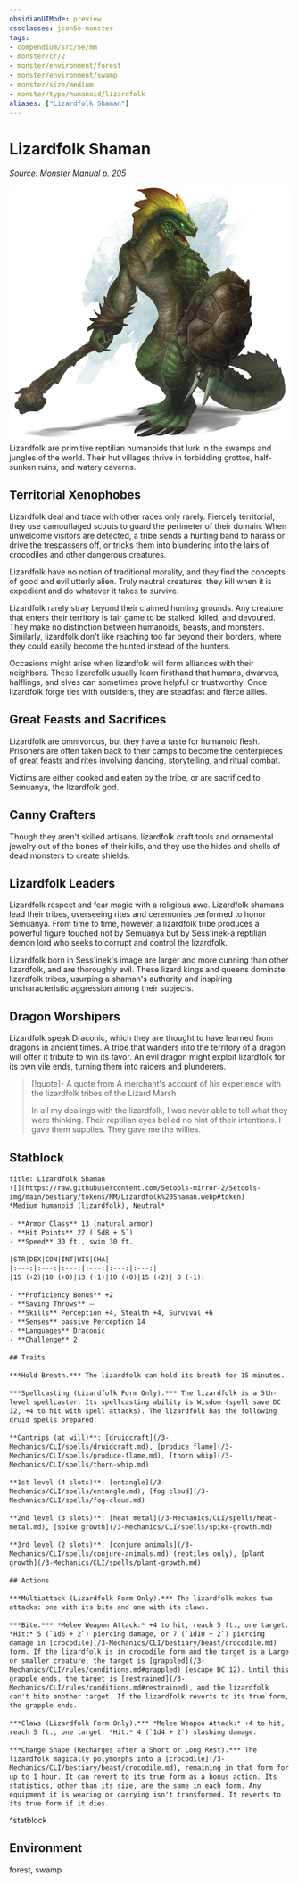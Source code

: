```yaml
---
obsidianUIMode: preview
cssclasses: json5e-monster
tags:
- compendium/src/5e/mm
- monster/cr/2
- monster/environment/forest
- monster/environment/swamp
- monster/size/medium
- monster/type/humanoid/lizardfolk
aliases: ["Lizardfolk Shaman"]
---
```

# Lizardfolk Shaman
*Source: Monster Manual p. 205*  

![](https://raw.githubusercontent.com/5etools-mirror-2/5etools-img/main/bestiary/MM/Lizardfolk.webp#right)  
Lizardfolk are primitive reptilian humanoids that lurk in the swamps and jungles of the world. Their hut villages thrive in forbidding grottos, half-sunken ruins, and watery caverns.

## Territorial Xenophobes

Lizardfolk deal and trade with other races only rarely. Fiercely territorial, they use camouflaged scouts to guard the perimeter of their domain. When unwelcome visitors are detected, a tribe sends a hunting band to harass or drive the trespassers off, or tricks them into blundering into the lairs of crocodiles and other dangerous creatures.

Lizardfolk have no notion of traditional morality, and they find the concepts of good and evil utterly alien. Truly neutral creatures, they kill when it is expedient and do whatever it takes to survive.

Lizardfolk rarely stray beyond their claimed hunting grounds. Any creature that enters their territory is fair game to be stalked, killed, and devoured. They make no distinction between humanoids, beasts, and monsters. Similarly, lizardfolk don't like reaching too far beyond their borders, where they could easily become the hunted instead of the hunters.

Occasions might arise when lizardfolk will form alliances with their neighbors. These lizardfolk usually learn firsthand that humans, dwarves, halflings, and elves can sometimes prove helpful or trustworthy. Once lizardfolk forge ties with outsiders, they are steadfast and fierce allies.

## Great Feasts and Sacrifices

Lizardfolk are omnivorous, but they have a taste for humanoid flesh. Prisoners are often taken back to their camps to become the centerpieces of great feasts and rites involving dancing, storytelling, and ritual combat.

Victims are either cooked and eaten by the tribe, or are sacrificed to Semuanya, the lizardfolk god.

## Canny Crafters

Though they aren't skilled artisans, lizardfolk craft tools and ornamental jewelry out of the bones of their kills, and they use the hides and shells of dead monsters to create shields.

## Lizardfolk Leaders

Lizardfolk respect and fear magic with a religious awe. Lizardfolk shamans lead their tribes, overseeing rites and ceremonies performed to honor Semuanya. From time to time, however, a lizardfolk tribe produces a powerful figure touched not by Semuanya but by Sess'inek-a reptilian demon lord who seeks to corrupt and control the lizardfolk.

Lizardfolk born in Sess'inek's image are larger and more cunning than other lizardfolk, and are thoroughly evil. These lizard kings and queens dominate lizardfolk tribes, usurping a shaman's authority and inspiring uncharacteristic aggression among their subjects.

## Dragon Worshipers

Lizardfolk speak Draconic, which they are thought to have learned from dragons in ancient times. A tribe that wanders into the territory of a dragon will offer it tribute to win its favor. An evil dragon might exploit lizardfolk for its own vile ends, turning them into raiders and plunderers.

> [!quote]- A quote from A merchant's account of his experience with the lizardfolk tribes of the Lizard Marsh  
> 
> In all my dealings with the lizardfolk, I was never able to tell what they were thinking. Their reptilian eyes belied no hint of their intentions. I gave them supplies. They gave me the willies.



## Statblock

```ad-statblock
title: Lizardfolk Shaman
![](https://raw.githubusercontent.com/5etools-mirror-2/5etools-img/main/bestiary/tokens/MM/Lizardfolk%20Shaman.webp#token)
*Medium humanoid (lizardfolk), Neutral*

- **Armor Class** 13 (natural armor)
- **Hit Points** 27 (`5d8 + 5`) 
- **Speed** 30 ft., swim 30 ft.

|STR|DEX|CON|INT|WIS|CHA|
|:---:|:---:|:---:|:---:|:---:|:---:|
|15 (+2)|10 (+0)|13 (+1)|10 (+0)|15 (+2)| 8 (-1)|

- **Proficiency Bonus** +2
- **Saving Throws** ⏤
- **Skills** Perception +4, Stealth +4, Survival +6
- **Senses** passive Perception 14
- **Languages** Draconic
- **Challenge** 2

## Traits

***Hold Breath.*** The lizardfolk can hold its breath for 15 minutes.

***Spellcasting (Lizardfolk Form Only).*** The lizardfolk is a 5th-level spellcaster. Its spellcasting ability is Wisdom (spell save DC 12, +4 to hit with spell attacks). The lizardfolk has the following druid spells prepared:

**Cantrips (at will)**: [druidcraft](/3-Mechanics/CLI/spells/druidcraft.md), [produce flame](/3-Mechanics/CLI/spells/produce-flame.md), [thorn whip](/3-Mechanics/CLI/spells/thorn-whip.md)

**1st level (4 slots)**: [entangle](/3-Mechanics/CLI/spells/entangle.md), [fog cloud](/3-Mechanics/CLI/spells/fog-cloud.md)

**2nd level (3 slots)**: [heat metal](/3-Mechanics/CLI/spells/heat-metal.md), [spike growth](/3-Mechanics/CLI/spells/spike-growth.md)

**3rd level (2 slots)**: [conjure animals](/3-Mechanics/CLI/spells/conjure-animals.md) (reptiles only), [plant growth](/3-Mechanics/CLI/spells/plant-growth.md)

## Actions

***Multiattack (Lizardfolk Form Only).*** The lizardfolk makes two attacks: one with its bite and one with its claws.

***Bite.*** *Melee Weapon Attack:* +4 to hit, reach 5 ft., one target. *Hit:* 5 (`1d6 + 2`) piercing damage, or 7 (`1d10 + 2`) piercing damage in [crocodile](/3-Mechanics/CLI/bestiary/beast/crocodile.md) form. If the lizardfolk is in crocodile form and the target is a Large or smaller creature, the target is [grappled](/3-Mechanics/CLI/rules/conditions.md#grappled) (escape DC 12). Until this grapple ends, the target is [restrained](/3-Mechanics/CLI/rules/conditions.md#restrained), and the lizardfolk can't bite another target. If the lizardfolk reverts to its true form, the grapple ends.

***Claws (Lizardfolk Form Only).*** *Melee Weapon Attack:* +4 to hit, reach 5 ft., one target. *Hit:* 4 (`1d4 + 2`) slashing damage.

***Change Shape (Recharges after a Short or Long Rest).*** The lizardfolk magically polymorphs into a [crocodile](/3-Mechanics/CLI/bestiary/beast/crocodile.md), remaining in that form for up to 1 hour. It can revert to its true form as a bonus action. Its statistics, other than its size, are the same in each form. Any equipment it is wearing or carrying isn't transformed. It reverts to its true form if it dies.
```
^statblock

## Environment

forest, swamp